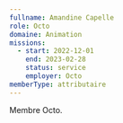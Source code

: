 ```yaml
---
fullname: Amandine Capelle
role: Octo
domaine: Animation
missions:
  - start: 2022-12-01
    end: 2023-02-28
    status: service
    employer: Octo
memberType: attributaire
---
```


Membre Octo.
